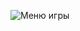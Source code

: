 
![Меню игры](https://user-images.githubusercontent.com/49131712/66353469-c5738c00-e96a-11e9-9352-7d5f0eb62084.png)
